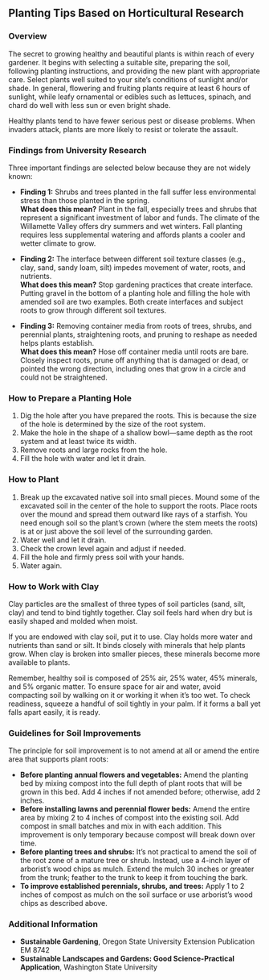 ## Planting Tips Based on Horticultural Research

### Overview

The secret to growing healthy and beautiful plants is within reach of every gardener. It begins with selecting a suitable site, preparing the soil, following planting instructions, and providing the new plant with appropriate care. Select plants well suited to your site’s conditions of sunlight and/or shade. In general, flowering and fruiting plants require at least 6 hours of sunlight, while leafy ornamental or edibles such as lettuces, spinach, and chard do well with less sun or even bright shade.

Healthy plants tend to have fewer serious pest or disease problems. When invaders attack, plants are more likely to resist or tolerate the assault.

### Findings from University Research

Three important findings are selected below because they are not widely known:

- **Finding 1:** Shrubs and trees planted in the fall suffer less environmental stress than those planted in the spring.  
  **What does this mean?** Plant in the fall, especially trees and shrubs that represent a significant investment of labor and funds. The climate of the Willamette Valley offers dry summers and wet winters. Fall planting requires less supplemental watering and affords plants a cooler and wetter climate to grow.

- **Finding 2:** The interface between different soil texture classes (e.g., clay, sand, sandy loam, silt) impedes movement of water, roots, and nutrients.  
  **What does this mean?** Stop gardening practices that create interface. Putting gravel in the bottom of a planting hole and filling the hole with amended soil are two examples. Both create interfaces and subject roots to grow through different soil textures.

- **Finding 3:** Removing container media from roots of trees, shrubs, and perennial plants, straightening roots, and pruning to reshape as needed helps plants establish.  
  **What does this mean?** Hose off container media until roots are bare. Closely inspect roots, prune off anything that is damaged or dead, or pointed the wrong direction, including ones that grow in a circle and could not be straightened.

### How to Prepare a Planting Hole

1. Dig the hole after you have prepared the roots. This is because the size of the hole is determined by the size of the root system.
2. Make the hole in the shape of a shallow bowl—same depth as the root system and at least twice its width.
3. Remove roots and large rocks from the hole.
4. Fill the hole with water and let it drain.

### How to Plant

1. Break up the excavated native soil into small pieces. Mound some of the excavated soil in the center of the hole to support the roots. Place roots over the mound and spread them outward like rays of a starfish. You need enough soil so the plant’s crown (where the stem meets the roots) is at or just above the soil level of the surrounding garden.
2. Water well and let it drain.
3. Check the crown level again and adjust if needed.
4. Fill the hole and firmly press soil with your hands.
5. Water again.

### How to Work with Clay

Clay particles are the smallest of three types of soil particles (sand, silt, clay) and tend to bind tightly together. Clay soil feels hard when dry but is easily shaped and molded when moist.

If you are endowed with clay soil, put it to use. Clay holds more water and nutrients than sand or silt. It binds closely with minerals that help plants grow. When clay is broken into smaller pieces, these minerals become more available to plants.

Remember, healthy soil is composed of 25% air, 25% water, 45% minerals, and 5% organic matter. To ensure space for air and water, avoid compacting soil by walking on it or working it when it’s too wet. To check readiness, squeeze a handful of soil tightly in your palm. If it forms a ball yet falls apart easily, it is ready.

### Guidelines for Soil Improvements

The principle for soil improvement is to not amend at all or amend the entire area that supports plant roots:

- **Before planting annual flowers and vegetables:** Amend the planting bed by mixing compost into the full depth of plant roots that will be grown in this bed. Add 4 inches if not amended before; otherwise, add 2 inches.
- **Before installing lawns and perennial flower beds:** Amend the entire area by mixing 2 to 4 inches of compost into the existing soil. Add compost in small batches and mix in with each addition. This improvement is only temporary because compost will break down over time.
- **Before planting trees and shrubs:** It’s not practical to amend the soil of the root zone of a mature tree or shrub. Instead, use a 4-inch layer of arborist’s wood chips as mulch. Extend the mulch 30 inches or greater from the trunk; feather to the trunk to keep it from touching the bark.
- **To improve established perennials, shrubs, and trees:** Apply 1 to 2 inches of compost as mulch on the soil surface or use arborist’s wood chips as described above.

### Additional Information

- **Sustainable Gardening**, Oregon State University Extension Publication EM 8742  
- **Sustainable Landscapes and Gardens: Good Science-Practical Application**, Washington State University
